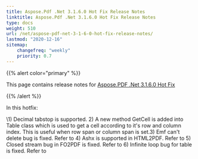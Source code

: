 ```yaml
---
title: Aspose.Pdf .Net 3.1.6.0 Hot Fix Release Notes
linktitle: Aspose.Pdf .Net 3.1.6.0 Hot Fix Release Notes
type: docs
weight: 510
url: /net/aspose-pdf-net-3-1-6-0-hot-fix-release-notes/
lastmod: "2020-12-16"
sitemap:
    changefreq: "weekly"
    priority: 0.7
---
```


{{% alert color="primary" %}} 

This page contains release notes for [Aspose.PDF .Net 3.1.6.0 Hot Fix](http://www.aspose.com/downloads/pdf/net/new-releases/aspose.pdf-.net-3.1.6.0-hot-fix/)

{{% /alert %}} 

In this hotfix: 

\1) Decimal tabstop is supported. 2) A new method GetCell is added into Table class which is used to get a cell according to it's row and column index. This is useful when row span or column span is set.3) Emf can't delete bug is fixed. Refer to 4) Ashx is supported in HTML2PDF. Refer to 5) Closed stream bug in FO2PDF is fixed. Refer to 6) Infinite loop bug for table is fixed. Refer to 
